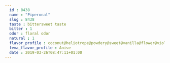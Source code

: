 ```yaml
---
  id : 8438
  name : "Piperonal"
  slug : 8438
  taste : bittersweet taste
  bitter : 1
  odor : floral odor
  natural : 1
  flavor_profile : coconut@heliotrope@powdery@sweet@vanilla@flower@violet@bitter
  fema_flavor_profile : Anise
  date : 2019-03-26T08:47:11+01:00
---
```



